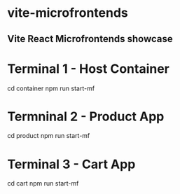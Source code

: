 # vite-microfrontends

## Vite React Microfrontends showcase

# Terminal 1 - Host Container
cd container
npm run start-mf

# Termninal 2 - Product App
cd product
npm run start-mf

# Terminal 3 - Cart App
cd cart
npm run start-mf